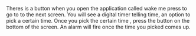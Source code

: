Theres is a button when you open the application called wake me press to go to to the next screen.
You will see a digital timer telling time, an option to pick a certain time.
Once you pick the certain time , press the button on the bottom of the screen.
An alarm will fire once the time you picked comes up.
